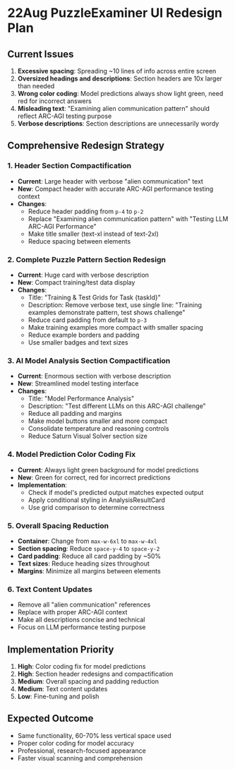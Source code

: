 # 22Aug PuzzleExaminer UI Redesign Plan

## Current Issues
1. **Excessive spacing**: Spreading ~10 lines of info across entire screen
2. **Oversized headings and descriptions**: Section headers are 10x larger than needed
3. **Wrong color coding**: Model predictions always show light green, need red for incorrect answers
4. **Misleading text**: "Examining alien communication pattern" should reflect ARC-AGI testing purpose
5. **Verbose descriptions**: Section descriptions are unnecessarily wordy

## Comprehensive Redesign Strategy

### 1. Header Section Compactification
- **Current**: Large header with verbose "alien communication" text
- **New**: Compact header with accurate ARC-AGI performance testing context
- **Changes**:
  - Reduce header padding from `p-4` to `p-2`
  - Replace "Examining alien communication pattern" with "Testing LLM ARC-AGI Performance"
  - Make title smaller (text-xl instead of text-2xl)
  - Reduce spacing between elements

### 2. Complete Puzzle Pattern Section Redesign
- **Current**: Huge card with verbose description
- **New**: Compact training/test data display
- **Changes**:
  - Title: "Training & Test Grids for Task {taskId}"
  - Description: Remove verbose text, use single line: "Training examples demonstrate pattern, test shows challenge"
  - Reduce card padding from default to `p-3`
  - Make training examples more compact with smaller spacing
  - Reduce example borders and padding
  - Use smaller badges and text sizes

### 3. AI Model Analysis Section Compactification
- **Current**: Enormous section with verbose description
- **New**: Streamlined model testing interface
- **Changes**:
  - Title: "Model Performance Analysis"
  - Description: "Test different LLMs on this ARC-AGI challenge"
  - Reduce all padding and margins
  - Make model buttons smaller and more compact
  - Consolidate temperature and reasoning controls
  - Reduce Saturn Visual Solver section size

### 4. Model Prediction Color Coding Fix
- **Current**: Always light green background for model predictions
- **New**: Green for correct, red for incorrect predictions
- **Implementation**:
  - Check if model's predicted output matches expected output
  - Apply conditional styling in AnalysisResultCard
  - Use grid comparison to determine correctness

### 5. Overall Spacing Reduction
- **Container**: Change from `max-w-6xl` to `max-w-4xl`
- **Section spacing**: Reduce `space-y-4` to `space-y-2`
- **Card padding**: Reduce all card padding by ~50%
- **Text sizes**: Reduce heading sizes throughout
- **Margins**: Minimize all margins between elements

### 6. Text Content Updates
- Remove all "alien communication" references
- Replace with proper ARC-AGI context
- Make all descriptions concise and technical
- Focus on LLM performance testing purpose

## Implementation Priority
1. **High**: Color coding fix for model predictions
2. **High**: Section header redesigns and compactification
3. **Medium**: Overall spacing and padding reduction
4. **Medium**: Text content updates
5. **Low**: Fine-tuning and polish

## Expected Outcome
- Same functionality, 60-70% less vertical space used
- Proper color coding for model accuracy
- Professional, research-focused appearance
- Faster visual scanning and comprehension
